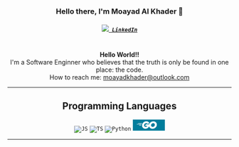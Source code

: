 <h3 align="center">Hello there, I'm Moayad Al Khader 👋</h3>
<h5 align="center">
<code><a href="https://www.linkedin.com/in/moayad-al-khader-084116177/" title="LinkedIn"><img width="22" src="https://img.shields.io/badge/LinkedIn-0077B5?style=for-the-badge&logo=linkedin&logoColor=white"> LinkedIn</a></code>

</h5>
<p align="center">
  <br><b>Hello World!!</b>
  <br>I'm a Software Enginner who believes that the truth is only be found in one place: the code. 
  <br>How to reach me: <a href="mailto: moayadkhader@outlook.com">moayadkhader@outlook.com</a>
</p>

<hr>

<h2 align="center">Programming Languages</h2>

<p align="center">
  <code><img title="JS" height="25" src="https://upload.wikimedia.org/wikipedia/commons/thumb/9/99/Unofficial_JavaScript_logo_2.svg/800px-Unofficial_JavaScript_logo_2.svg.png"></code>
  <code><img title="TS" height="25" src="https://upload.wikimedia.org/wikipedia/commons/4/4c/Typescript_logo_2020.svg"></code>
  <code><img title="Python" height="25" src="https://img.shields.io/badge/Python-FFD43B?style=for-the-badge&logo=python&logoColor=darkgreen"></code>
  <code><img title="Go-lang" height="25" src="https://github.com/zAbuQasem/zAbuQasem/blob/main/golang.png"></code>
</p>
<hr>


